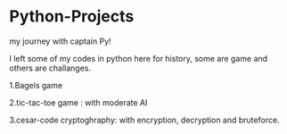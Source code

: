 # Python-Projects
my journey with captain Py!

I left some of my codes in python here for history, some are game and others are challanges.

1.Bagels game

2.tic-tac-toe game : with moderate AI

3.cesar-code cryptoghraphy: with encryption, decryption and bruteforce.
